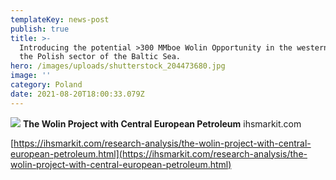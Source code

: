 ```yaml
---
templateKey: news-post
publish: true
title: >-
  Introducing the potential >300 MMboe Wolin Opportunity in the western part of
  the Polish sector of the Baltic Sea.
hero: /images/uploads/shutterstock_204473680.jpg
image: ''
category: Poland
date: 2021-08-20T18:00:33.079Z
---
```

![](https://cepetro.com/images/uploads/shutterstock_sm.jpg) **The Wolin Project with Central European Petroleum**
ihsmarkit.com

[https://ihsmarkit.com/research-analysis/the-wolin-project-with-central-european-petroleum.html](https://ihsmarkit.com/research-analysis/the-wolin-project-with-central-european-petroleum.html)
